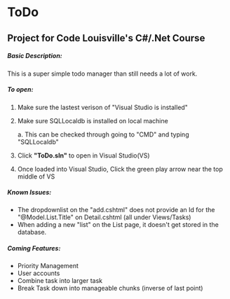 # ToDo
## Project for Code Louisville's C#/.Net Course
##### Basic Description:
This is a super simple todo manager than still needs a lot of work.
##### To  open: 
 1. Make sure the lastest verison of "Visual Studio is installed"
 2. Make sure SQLLocaldb is installed on local machine
 
    a. This can be checked through going to "CMD" and typing "SQLLocaldb"
    
 3. Click **"ToDo.sln"** to open in Visual Studio(VS)
 4. Once loaded into Visual Studio, Click the green play arrow near the top middle of VS
##### Known Issues:
* The dropdownlist on the "add.cshtml" does not provide an Id for the "@Model.List.Title" on Detail.cshtml (all under Views/Tasks)
* When adding a new "list" on the List page, it doesn't get stored in the database.
##### Coming Features:
* Priority Management
* User accounts
* Combine task into larger task
* Break Task down into manageable chunks (inverse of last point)
